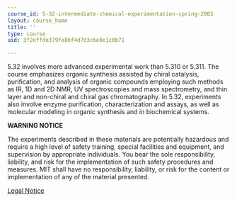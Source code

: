 ```yaml
---
course_id: 5-32-intermediate-chemical-experimentation-spring-2003
layout: course_home
title: ''
type: course
uid: 3f2effde379fe8bf4d7d3c6e0e1c0b71

---
```

5.32 involves more advanced experimental work than 5.310 or 5.311. The course emphasizes organic synthesis assisted by chiral catalysis, purification, and analysis of organic compounds employing such methods as IR, 1D and 2D NMR, UV spectroscopies and mass spectrometry, and thin layer and non-chiral and chiral gas chromatography. In 5.32, experiments also involve enzyme purification, characterization and assays, as well as molecular modeling in organic synthesis and in biochemical systems.

**WARNING NOTICE**

The experiments described in these materials are potentially hazardous and require a high level of safety training, special facilities and equipment, and supervision by appropriate individuals. You bear the sole responsibility, liability, and risk for the implementation of such safety procedures and measures. MIT shall have no responsibility, liability, or risk for the content or implementation of any of the material presented.  
  
[Legal Notice](/terms/)
